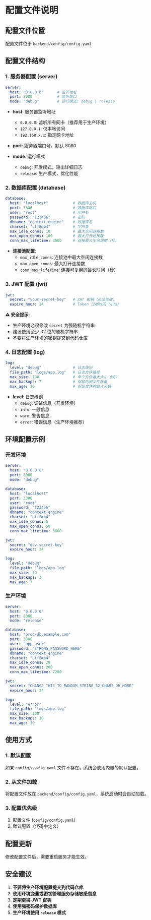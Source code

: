 # 配置文件说明

## 配置文件位置

配置文件位于 `backend/config/config.yaml`

## 配置文件结构

### 1. 服务器配置 (server)

```yaml
server:
  host: "0.0.0.0"      # 监听地址
  port: 8080           # 监听端口
  mode: "debug"        # 运行模式: debug | release
```

- **host**: 服务器监听地址
  - `0.0.0.0`: 监听所有网卡（推荐用于生产环境）
  - `127.0.0.1`: 仅本地访问
  - `192.168.x.x`: 指定网卡地址

- **port**: 服务器端口号，默认 8080

- **mode**: 运行模式
  - `debug`: 开发模式，输出详细日志
  - `release`: 生产模式，优化性能

### 2. 数据库配置 (database)

```yaml
database:
  host: "localhost"           # 数据库主机
  port: 3306                  # 数据库端口
  user: "root"                # 用户名
  password: "123456"          # 密码
  dbname: "context_engine"    # 数据库名
  charset: "utf8mb4"          # 字符集
  max_idle_conns: 10          # 最大空闲连接数
  max_open_conns: 100         # 最大打开连接数
  conn_max_lifetime: 3600     # 连接最大生命周期（秒）
```

- **连接池配置**:
  - `max_idle_conns`: 连接池中最大空闲连接数
  - `max_open_conns`: 最大打开连接数
  - `conn_max_lifetime`: 连接可复用的最长时间（秒）

### 3. JWT 配置 (jwt)

```yaml
jwt:
  secret: "your-secret-key"   # JWT 密钥（必须修改）
  expire_hour: 24             # Token 过期时间（小时）
```

**⚠️ 安全提示**:
- 生产环境必须修改 `secret` 为强随机字符串
- 建议使用至少 32 位的随机字符串
- 不要将生产环境的密钥提交到代码仓库

### 4. 日志配置 (log)

```yaml
log:
  level: "debug"              # 日志级别
  file_path: "logs/app.log"   # 日志文件路径
  max_size: 100               # 单个文件最大大小（MB）
  max_backups: 7              # 保留的旧文件数量
  max_age: 30                 # 保留文件的最大天数
```

- **level**: 日志级别
  - `debug`: 调试信息（开发环境）
  - `info`: 一般信息
  - `warn`: 警告信息
  - `error`: 错误信息（生产环境推荐）

## 环境配置示例

### 开发环境

```yaml
server:
  host: "0.0.0.0"
  port: 8080
  mode: "debug"

database:
  host: "localhost"
  port: 3306
  user: "root"
  password: "123456"
  dbname: "context_engine"
  charset: "utf8mb4"
  max_idle_conns: 5
  max_open_conns: 50
  conn_max_lifetime: 3600

jwt:
  secret: "dev-secret-key"
  expire_hour: 24

log:
  level: "debug"
  file_path: "logs/app.log"
  max_size: 50
  max_backups: 3
  max_age: 7
```

### 生产环境

```yaml
server:
  host: "0.0.0.0"
  port: 8080
  mode: "release"

database:
  host: "prod-db.example.com"
  port: 3306
  user: "app_user"
  password: "STRONG_PASSWORD_HERE"
  dbname: "context_engine"
  charset: "utf8mb4"
  max_idle_conns: 20
  max_open_conns: 200
  conn_max_lifetime: 7200

jwt:
  secret: "CHANGE_THIS_TO_RANDOM_STRING_32_CHARS_OR_MORE"
  expire_hour: 24

log:
  level: "error"
  file_path: "logs/app.log"
  max_size: 100
  max_backups: 10
  max_age: 30
```

## 使用方式

### 1. 默认配置

如果 `config/config.yaml` 文件不存在，系统会使用内置的默认配置。

### 2. 从文件加载

将配置文件放在 `backend/config/config.yaml`，系统启动时会自动加载。

### 3. 配置优先级

1. 配置文件 (`config/config.yaml`)
2. 默认配置（代码中定义）

## 配置更新

修改配置文件后，需要重启服务才能生效。

## 安全建议

1. **不要将生产环境配置提交到代码仓库**
2. **使用环境变量或密钥管理服务存储敏感信息**
3. **定期更换 JWT 密钥**
4. **使用强密码保护数据库**
5. **生产环境使用 `release` 模式**
